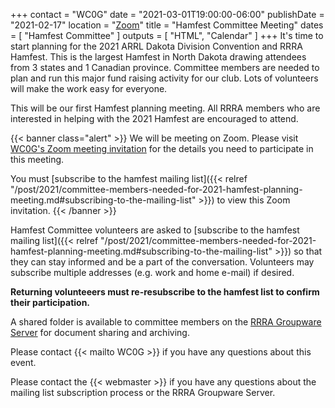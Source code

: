 +++
contact = "WC0G"
date = "2021-03-01T19:00:00-06:00"
publishDate = "2021-02-17"
location = "[Zoom](https://lists.rrra.org/mailman/private/hamfest/2021-February/000274.html)"
title = "Hamfest Committee Meeting"
dates = [ "Hamfest Committee" ]
outputs = [ "HTML", "Calendar" ]
+++
It's time to start planning for the 2021 ARRL Dakota Division Convention
and RRRA Hamfest. This is the largest Hamfest in North Dakota drawing
attendees from 3 states and 1 Canadian province. Committee members
are needed to plan and run this major fund raising activity for our
club. Lots of volunteers will make the work easy for everyone.

This will be our first Hamfest planning meeting. All RRRA members who are
interested in helping with the 2021 Hamfest are encouraged to attend.

{{< banner class="alert" >}}
We will be meeting on Zoom.
Please visit
[WC0G's Zoom meeting
invitation](https://lists.rrra.org/mailman/private/hamfest/2021-February/000274.html)
for the details you need to participate in this meeting.

You must
[subscribe to the hamfest mailing list]({{< relref "/post/2021/committee-members-needed-for-2021-hamfest-planning-meeting.md#subscribing-to-the-mailing-list" >}})
to view this Zoom invitation.
{{< /banner >}}

Hamfest Committee volunteers are asked to
[subscribe to the hamfest mailing list]({{< relref "/post/2021/committee-members-needed-for-2021-hamfest-planning-meeting.md#subscribing-to-the-mailing-list" >}})
so that they can stay informed and be a part of the
conversation. Volunteers may subscribe multiple addresses
(e.g. work and home e-mail) if desired.

**Returning volunteeers must re-resubscribe to the hamfest list to
confirm their participation.**

A shared folder is available to committee
members on the <a href="https://cloud.rrra.org" rel="nofollow">RRRA
Groupware Server</a> for document sharing and archiving.

Please contact {{< mailto WC0G >}} if you have any questions about this
event.

Please contact the {{< webmaster >}} if you have any questions about the
mailing list subscription process or the RRRA Groupware Server.
